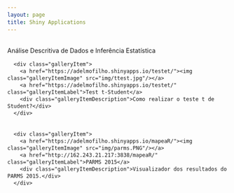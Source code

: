 ```yaml
---
layout: page
title: Shiny Applications
---
```


<br>

<div class="bandContent gallerySection">
    <div class="gallerySectionTitle">Análise Descritiva de Dados e Inferência Estatística</div>
    <div class="galleryIntro"></div>
    <div class="galleryItems">
      
      <div class="galleryItem">
        <a href="https://adelmofilho.shinyapps.io/testet/"><img class="galleryItemImage" src="img/ttest.jpg"/></a>
        <a href="https://adelmofilho.shinyapps.io/testet/" class="galleryItemLabel">Test t-Student</a>
        <div class="galleryItemDescription">Como realizar o teste t de Student?</div>
      </div>
      
      
      <div class="galleryItem">
        <a href="https://adelmofilho.shinyapps.io/mapeaR/"><img class="galleryItemImage" src="img/parms.PNG"/></a>
        <a href="http://162.243.21.217:3838/mapeaR/" class="galleryItemLabel">PARMS 2015</a>
        <div class="galleryItemDescription">Visualizador dos resultados do PARMS 2015.</div>
      </div>
 </div>
